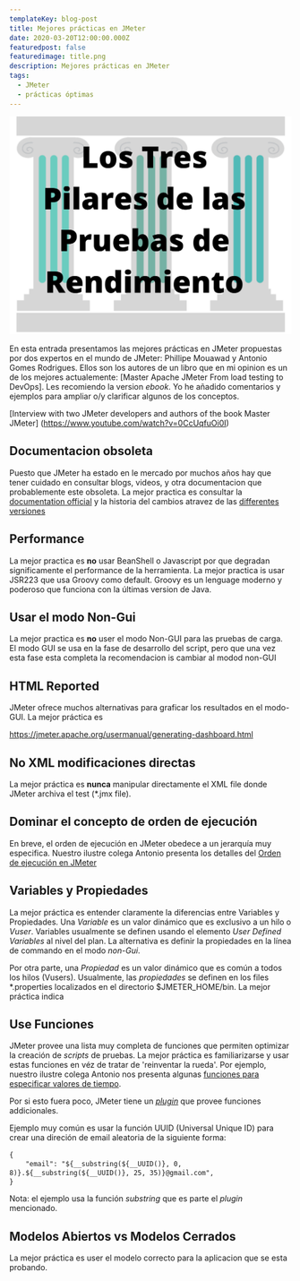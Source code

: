 ```yaml
---
templateKey: blog-post
title: Mejores prácticas en JMeter
date: 2020-03-20T12:00:00.000Z
featuredpost: false
featuredimage: title.png
description: Mejores prácticas en JMeter
tags:
  - JMeter
  - prácticas óptimas 
---
```

![image](title.png)

En esta entrada presentamos las mejores prácticas en JMeter propuestas por dos expertos en el mundo de JMeter: Phillipe Mouawad y Antonio Gomes Rodrigues. Ellos son los autores de un libro que en mi opinion es un de los mejores actualemente: [Master Apache JMeter From load testing to DevOps]. Les recomiendo la version *ebook*. Yo he añadido comentarios y ejemplos para ampliar o/y clarificar algunos de los conceptos.

[Interview with two JMeter developers and authors of the book Master JMeter] (https://www.youtube.com/watch?v=0CcUqfuOi0I)

## Documentacion obsoleta

Puesto que JMeter ha estado en le mercado por muchos años hay que tener cuidado en consultar blogs, videos, y otra documentacion que probablemente este obsoleta. La mejor practica es consultar la [documentation official](https://jmeter.apache.org/usermanual/index.html) y la historia del cambios atravez de las [differentes versiones](https://jmeter.apache.org/changes_history.html)

## Performance

La mejor practica es **no** usar BeanShell o Javascript por que degradan significamente el performance de la herramienta. La mejor practica is usar JSR223 que usa Groovy como default. Groovy es un lenguage moderno y poderoso que funciona con la últimas version de Java.

## Usar el modo Non-Gui

La mejor practica es **no** user el modo Non-GUI para las pruebas de carga. El modo GUI se usa en la fase de desarrollo del script, pero que una vez esta fase esta completa la recomendacion is cambiar al modod non-GUI

## HTML Reported

JMeter ofrece muchos alternativas para graficar los resultados en el modo-GUI. La mejor práctica es 

https://jmeter.apache.org/usermanual/generating-dashboard.html

## No XML modificaciones directas

La mejor práctica es **nunca** manipular directamente el XML file donde JMeter archiva el test (*.jmx file). 

## Dominar el concepto de orden de ejecución 

En breve, el orden de ejecución en JMeter obedece a un jerarquía muy especifica. Nuestro ilustre colega Antonio presenta los detalles del [Orden de ejecución en JMeter](https://jmeterenespanol.org/blog/2019-10-04-ejecucion-antonio/)

## Variables y Propiedades

La mejor práctica es entender claramente la diferencias entre Variables y Propiedades.  Una *Variable* es un valor dinámico que es exclusivo a un hilo o *Vuser*. Variables usualmente se definen usando el elemento *User Defined Variables* al nivel del plan. La alternativa es definir la propiedades en la línea de commando en el modo *non-Gui*.

Por otra parte, una *Propiedad* es un valor dinámico que es común a todos los hilos (Vusers). Usualmente, las *propiedades* se definen en los files *.properties localizados en el directorio $JMETER_HOME/bin. La mejor práctica indica 

## Use Funciones 

JMeter provee una lista muy completa de funciones que permiten optimizar la creación de *scripts* de pruebas. La mejor práctica es familiarizarse y usar estas funciones en véz de tratar de 'reinventar la rueda'. Por ejemplo, nuestro ilustre colega Antonio nos presenta algunas [funciones para especificar valores de tiempo](https://jmeterenespanol.org/blog/2019-11-15-functiempo-delvis/).

Por si esto fuera poco, JMeter tiene un [*plugin*](https://jmeter-plugins.org/wiki/Functions/) que provee funciones addicionales.

Ejemplo muy común es usar la función UUID (Universal Unique ID) para crear una direción de email aleatoria de la siguiente forma:
```
{
    "email": "${__substring(${__UUID()}, 0, 8)}.${__substring(${__UUID()}, 25, 35)}@gmail.com", 
}
```
Nota: el ejemplo usa la función *substring* que es parte el *plugin* mencionado.

## Modelos Abiertos vs Modelos Cerrados

La mejor práctica es user el modelo correcto para la aplicacion que se esta probando. 
